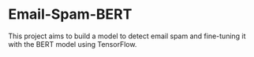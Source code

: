 # Email-Spam-BERT
This project aims to build a model to detect email spam and fine-tuning it with the BERT model using TensorFlow.
